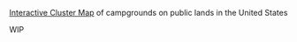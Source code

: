 
[Interactive Cluster Map](http://slackerdesign.com/camping/index.html) of campgrounds on public lands in the United States</br>

WIP


